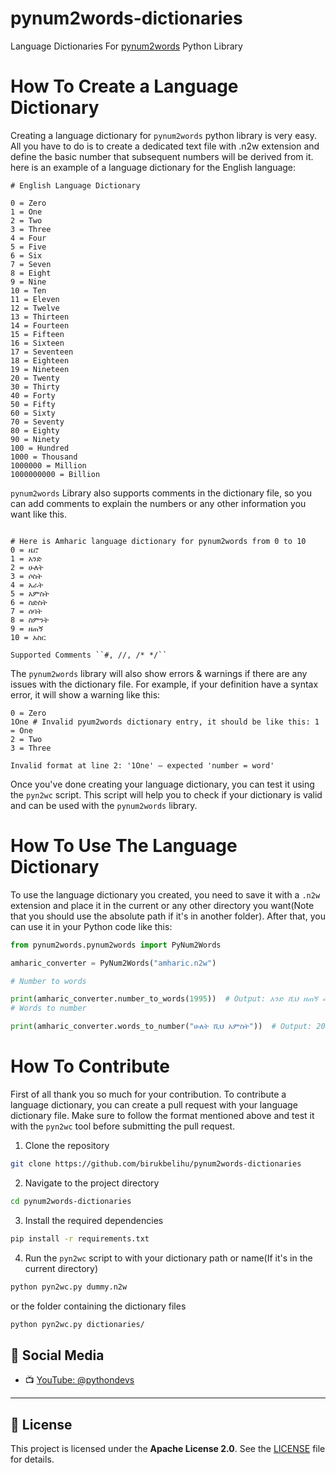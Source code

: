 # pynum2words-dictionaries

Language Dictionaries For [pynum2words](https://github.com/BirukBelihu/pynum2words) Python Library

# How To Create a Language Dictionary

Creating a language dictionary for `pynum2words` python library is very easy. All you have to do is to create a dedicated text file with .n2w extension and define the basic number that subsequent numbers will be derived from it. here is an example of a language dictionary for the English language:

```text
# English Language Dictionary

0 = Zero
1 = One
2 = Two
3 = Three
4 = Four
5 = Five
6 = Six
7 = Seven
8 = Eight
9 = Nine
10 = Ten
11 = Eleven
12 = Twelve
13 = Thirteen
14 = Fourteen
15 = Fifteen
16 = Sixteen
17 = Seventeen
18 = Eighteen
19 = Nineteen
20 = Twenty
30 = Thirty
40 = Forty
50 = Fifty
60 = Sixty
70 = Seventy
80 = Eighty
90 = Ninety
100 = Hundred
1000 = Thousand
1000000 = Million
1000000000 = Billion
```

```pynum2words``` Library also supports comments in the dictionary file, so you can add comments to explain the numbers or any other information you want like this.

```text

# Here is Amharic language dictionary for pynum2words from 0 to 10
0 = ዜሮ
1 = አንድ
2 = ሁለት
3 = ሶስት
4 = አራት
5 = አምስት
6 = ስድስት
7 = ሰባት
8 = ስምንት
9 = ዘጠኝ
10 = አስር
```

```text
Supported Comments ``#, //, /* */``
```

The ```pynum2words``` library will also show errors & warnings if there are any issues with the dictionary file. For example, if your definition have a syntax error, it will show a warning like this:

```text
0 = Zero
1One # Invalid pyum2words dictionary entry, it should be like this: 1 = One
2 = Two
3 = Three
```

```text
Invalid format at line 2: '1One' — expected 'number = word'
```

Once you've done creating your language dictionary, you can test it using the `pyn2wc` script. This script will help you to check if your dictionary is valid and can be used with the `pynum2words` library.

# How To Use The Language Dictionary

To use the language dictionary you created, you need to save it with a `.n2w` extension and place it in the current or any other directory you want(Note that you should use the absolute path if it's in another folder). After that, you can use it in your Python code like this:

```python
from pynum2words.pynum2words import PyNum2Words

amharic_converter = PyNum2Words("amharic.n2w")

# Number to words

print(amharic_converter.number_to_words(1995))  # Output: አንድ ሺህ ዘጠኝ መቶ ዘጠና አምስት
# Words to number

print(amharic_converter.words_to_number("ሁለት ሺህ አምስት"))  # Output: 2005
```
# How To Contribute
First of all thank you so much for your contribution. To contribute a language dictionary, you can create a pull request with your language dictionary file. Make sure to follow the format mentioned above and test it with the `pyn2wc` tool before submitting the pull request.

1. Clone the repository
```bash
git clone https://github.com/birukbelihu/pynum2words-dictionaries
```

2. Navigate to the project directory
```bash
cd pynum2words-dictionaries
```

3. Install the required dependencies
```bash
pip install -r requirements.txt
```

4. Run the `pyn2wc` script to with your dictionary path or name(If it's in the current directory)
```bash
python pyn2wc.py dummy.n2w
```

or the folder containing the dictionary files
```bash
python pyn2wc.py dictionaries/
```

## 📢 Social Media

- 📺 [YouTube: @pythondevs](https://youtube.com/@pythondevs?si=_CZxaEBwDkQEj4je)

---

## 📄 License

This project is licensed under the **Apache License 2.0**. See the [LICENSE](LICENSE) file for details.
